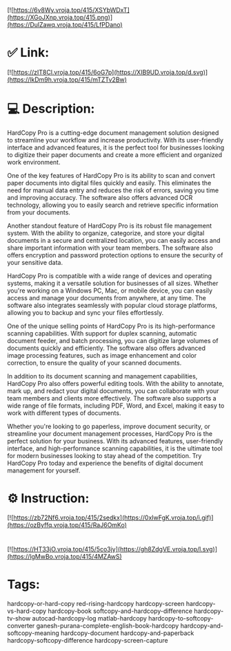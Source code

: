[![https://6v8Wy.vroja.top/415/XSYbWDxT](https://XGoJXnp.vroja.top/415.png)](https://DulZawq.vroja.top/415/LfPDano)
# ✅ Link:
[![https://zIT8Cl.vroja.top/415/6oG7p](https://XIB9UD.vroja.top/d.svg)](https://lkDm9h.vroja.top/415/mTZTv2Bw)
# 💻 Description:
HardCopy Pro is a cutting-edge document management solution designed to streamline your workflow and increase productivity. With its user-friendly interface and advanced features, it is the perfect tool for businesses looking to digitize their paper documents and create a more efficient and organized work environment.

One of the key features of HardCopy Pro is its ability to scan and convert paper documents into digital files quickly and easily. This eliminates the need for manual data entry and reduces the risk of errors, saving you time and improving accuracy. The software also offers advanced OCR technology, allowing you to easily search and retrieve specific information from your documents.

Another standout feature of HardCopy Pro is its robust file management system. With the ability to organize, categorize, and store your digital documents in a secure and centralized location, you can easily access and share important information with your team members. The software also offers encryption and password protection options to ensure the security of your sensitive data.

HardCopy Pro is compatible with a wide range of devices and operating systems, making it a versatile solution for businesses of all sizes. Whether you're working on a Windows PC, Mac, or mobile device, you can easily access and manage your documents from anywhere, at any time. The software also integrates seamlessly with popular cloud storage platforms, allowing you to backup and sync your files effortlessly.

One of the unique selling points of HardCopy Pro is its high-performance scanning capabilities. With support for duplex scanning, automatic document feeder, and batch processing, you can digitize large volumes of documents quickly and efficiently. The software also offers advanced image processing features, such as image enhancement and color correction, to ensure the quality of your scanned documents.

In addition to its document scanning and management capabilities, HardCopy Pro also offers powerful editing tools. With the ability to annotate, mark up, and redact your digital documents, you can collaborate with your team members and clients more effectively. The software also supports a wide range of file formats, including PDF, Word, and Excel, making it easy to work with different types of documents.

Whether you're looking to go paperless, improve document security, or streamline your document management processes, HardCopy Pro is the perfect solution for your business. With its advanced features, user-friendly interface, and high-performance scanning capabilities, it is the ultimate tool for modern businesses looking to stay ahead of the competition. Try HardCopy Pro today and experience the benefits of digital document management for yourself.

# ⚙️ Instruction:
[![https://zb72Nf6.vroja.top/415/2sedkx](https://0xIwFgK.vroja.top/i.gif)](https://ozByffq.vroja.top/415/RaJ6OmKo)
#
[![https://HT33jO.vroja.top/415/5co3jy](https://gh8ZdgVE.vroja.top/l.svg)](https://lgMwBo.vroja.top/415/4MZAwS)
# Tags:
hardcopy-or-hard-copy red-rising-hardcopy hardcopy-screen hardcopy-vs-hard-copy hardcopy-book softcopy-and-hardcopy-difference hardcopy-tv-show autocad-hardcopy-log matlab-hardcopy hardcopy-to-softcopy-converter ganesh-purana-complete-english-book-hardcopy hardcopy-and-softcopy-meaning hardcopy-document hardcopy-and-paperback hardcopy-softcopy-difference hardcopy-screen-capture





